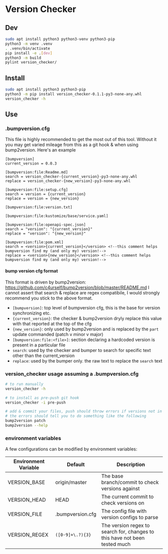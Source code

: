 # Version Checker

## Dev
```bash
sudo apt install python3 python3-venv python3-pip
python3 -m venv .venv
. .venv/bin/activate
pip install -e .[dev]
python3 -m build
pylint version_checker/
```

## Install
```bash
sudo apt install python3 python3-pip
python3 -m pip install version_checker-0.1.1-py3-none-any.whl
version_checker -h
```

## Use

### .bumpversion.cfg

This file is highly recommended to get the most out of this tool.
Without it you may get varied mileage from this as a git hook & when using bump2version.
Here's an example
```
[bumpversion]
current_version = 0.0.3

[bumpversion:file:Readme.md]
search = version_checker-{current_version}-py3-none-any.whl
replace = version_checker-{new_version}-py3-none-any.whl

[bumpversion:file:setup.cfg]
search = version = {current_version}
replace = version = {new_version}

[bumpversion:file:version.txt]

[bumpversion:file:kustomize/base/service.yaml]

[bumpversion:file:openapi-spec.json]
search = "version": "{current_version}"
replace = "version": "{new_version}"

[bumpversion:file:pom.xml]
search = <version>{current_version}</version> <!--this comment helps bumpversion find my (and only my) version!-->
replace = <version>{new_version}</version> <!--this comment helps bumpversion find my (and only my) version!-->
```

#### bump version cfg format
This format is driven by bump2version: https://github.com/c4urself/bump2version/blob/master/README.md
I cannot assert that search & replace are regex compatibile, I would strongly recommend you stick to the above format.
- `[bumpversion]`: top level of bumpversion cfg, this is the base for version synchronizing etc.
- `{current_version}`: the checker & bump2version dryly replace this value with that reported at the top of the cfg
- `{new_version}`: only used by bump2version and is replaced by the `part` update commanded (patch v minor v major)
- `[bumpversion:file:<file>]`: section declaring a hardcoded version is present in a particular file
- `search`: used by the checker and bumper to search for specific text other than the current_version
- `replace`: used by the bumper only. the raw text to replace the `search` text


### version_checker usage assuming a .bumpversion.cfg
```bash
# to run manually
version_checker -h

# to install as pre-push git hook
version_checker -i pre-push

# add & commit your files, push should throw errors if versions not in sync/updated
# the errors should tell you to do something like the following
bump2version patch
bump2version --help
```

### environment variables
A few configurations can be modified by environment variables:

Environment Variable | Default | Description
------------ | ------------- | -------------
VERSION_BASE | origin/master | The base branch/commit to check versions against
VERSION_HEAD | HEAD | The current commit to check versions on
VERSION_FILE | .bumpversion.cfg | The config file with version configs to parse
VERSION_REGEX | `([0-9]+\.?){3}` | The version regex to search for, changes to this have not been tested much

